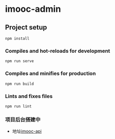 # imooc-admin

## Project setup
```
npm install
```

### Compiles and hot-reloads for development
```
npm run serve
```

### Compiles and minifies for production
```
npm run build
```

### Lints and fixes files
```
npm run lint
```

### 项目后台搭建中

- 地址[imooc-api](https://github.com/mafqla/imooc-api.git/)